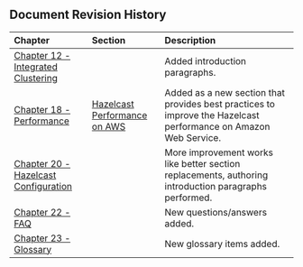 

## Document Revision History

|Chapter|Section|Description|
|:-------|:-------|:-----------|
|[Chapter 12 - Integrated Clustering](#integrated-clustering)||Added introduction paragraphs.|
|[Chapter 18 - Performance](#performance)|[Hazelcast Performance on AWS](#hazelcast-performance-on-aws)|Added as a new section that provides best practices to improve the Hazelcast performance on Amazon Web Service.|
|[Chapter 20 - Hazelcast Configuration](#hazelcast-configuration)||More improvement works like better section replacements, authoring introduction paragraphs performed.|
|[Chapter 22 - FAQ](#frequently-asked-questions)||New questions/answers added.|
|[Chapter 23 - Glossary](#glossary)||New glossary items added.|






<br> </br>


